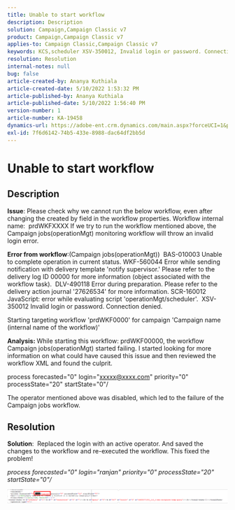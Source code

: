 ```yaml
---
title: Unable to start workflow
description: Description
solution: Campaign,Campaign Classic v7
product: Campaign,Campaign Classic v7
applies-to: Campaign Classic,Campaign Classic v7
keywords: KCS,scheduler XSV-350012, Invalid login or password. Connection denied.
resolution: Resolution
internal-notes: null
bug: false
article-created-by: Ananya Kuthiala
article-created-date: 5/10/2022 1:53:32 PM
article-published-by: Ananya Kuthiala
article-published-date: 5/10/2022 1:56:40 PM
version-number: 1
article-number: KA-19458
dynamics-url: https://adobe-ent.crm.dynamics.com/main.aspx?forceUCI=1&pagetype=entityrecord&etn=knowledgearticle&id=28ed9290-68d0-ec11-a7b5-0022480a8e40
exl-id: 7f6d6142-74b5-433e-8988-dac64df2bb5d
---
```

# Unable to start workflow

## Description


<b>Issue</b>: Please check why we cannot run the below workflow, even after changing the created by field in the workflow properties. Workflow internal name:  prdWKFXXXX
 If we try to run the workflow mentioned above, the Campaign jobs(operationMgt) monitoring workflow will throw an invalid login error.

<b>Error from workflow</b>:(Campaign jobs(operationMgt))
  BAS-010003 Unable to complete operation in current status.
 WKF-560044 Error while sending notification with delivery template 'notify supervisor.' Please refer to the delivery log ID 00000 for more information (object associated with the workflow task).
  DLV-490118 Error during preparation. Please refer to the delivery action journal '27626534' for more information.
 SCR-160012 JavaScript: error while evaluating script 'operationMgt/scheduler'.
  XSV-350012 Invalid login or password. Connection denied.

Starting targeting workflow 'prdWKF0000' for campaign 'Campaign name (internal name of the workflow)'



<b>Analysis: </b>
 While starting this workflow: prdWKF00000, the workflow Campaign jobs(operationMgt) started failing.
 I started looking for more information on what could have caused this issue and then reviewed the workflow XML and found the culprit.

process forecasted="0" login="xxxxx@xxxx.com" priority="0"
            processState="20" startState="0"/

The operator mentioned above was disabled, which led to the failure of the Campaign jobs workflow.


## Resolution


<b>Solution</b>:  Replaced the login with an active operator. And saved the changes to the workflow and re-executed the workflow. This fixed the problem!

*process forecasted="0" login="ranjan" priority="0"*
*processState="20" startState="0"/*



![](assets/852729f9-68d0-ec11-a7b5-0022480a8e40.png)
